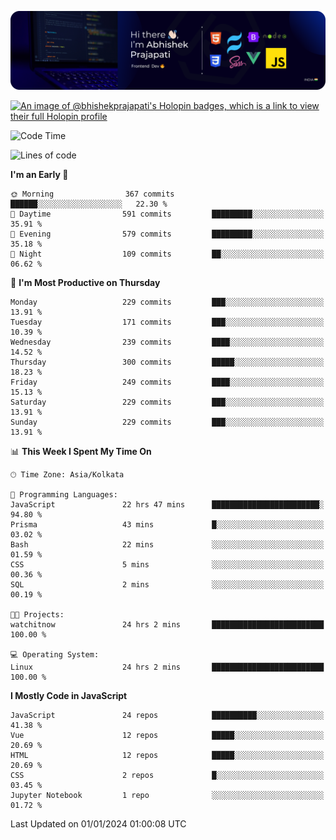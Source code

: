 ![Banner](./Header.png)

[![An image of @bhishekprajapati's Holopin badges, which is a link to view their full Holopin profile](https://holopin.me/bhishekprajapati)](https://holopin.io/@bhishekprajapati)

<!--START_SECTION:waka-->
![Code Time](http://img.shields.io/badge/Code%20Time-300%20hrs%2054%20mins-blue)

![Lines of code](https://img.shields.io/badge/From%20Hello%20World%20I%27ve%20Written-1.6%20million%20lines%20of%20code-blue)

**I'm an Early 🐤** 

```text
🌞 Morning                367 commits         ██████░░░░░░░░░░░░░░░░░░░   22.30 % 
🌆 Daytime                591 commits         █████████░░░░░░░░░░░░░░░░   35.91 % 
🌃 Evening                579 commits         █████████░░░░░░░░░░░░░░░░   35.18 % 
🌙 Night                  109 commits         ██░░░░░░░░░░░░░░░░░░░░░░░   06.62 % 
```
📅 **I'm Most Productive on Thursday** 

```text
Monday                   229 commits         ███░░░░░░░░░░░░░░░░░░░░░░   13.91 % 
Tuesday                  171 commits         ███░░░░░░░░░░░░░░░░░░░░░░   10.39 % 
Wednesday                239 commits         ████░░░░░░░░░░░░░░░░░░░░░   14.52 % 
Thursday                 300 commits         █████░░░░░░░░░░░░░░░░░░░░   18.23 % 
Friday                   249 commits         ████░░░░░░░░░░░░░░░░░░░░░   15.13 % 
Saturday                 229 commits         ███░░░░░░░░░░░░░░░░░░░░░░   13.91 % 
Sunday                   229 commits         ███░░░░░░░░░░░░░░░░░░░░░░   13.91 % 
```


📊 **This Week I Spent My Time On** 

```text
🕑︎ Time Zone: Asia/Kolkata

💬 Programming Languages: 
JavaScript               22 hrs 47 mins      ████████████████████████░   94.80 % 
Prisma                   43 mins             █░░░░░░░░░░░░░░░░░░░░░░░░   03.02 % 
Bash                     22 mins             ░░░░░░░░░░░░░░░░░░░░░░░░░   01.59 % 
CSS                      5 mins              ░░░░░░░░░░░░░░░░░░░░░░░░░   00.36 % 
SQL                      2 mins              ░░░░░░░░░░░░░░░░░░░░░░░░░   00.19 % 

🐱‍💻 Projects: 
watchitnow               24 hrs 2 mins       █████████████████████████   100.00 % 

💻 Operating System: 
Linux                    24 hrs 2 mins       █████████████████████████   100.00 % 
```

**I Mostly Code in JavaScript** 

```text
JavaScript               24 repos            ██████████░░░░░░░░░░░░░░░   41.38 % 
Vue                      12 repos            █████░░░░░░░░░░░░░░░░░░░░   20.69 % 
HTML                     12 repos            █████░░░░░░░░░░░░░░░░░░░░   20.69 % 
CSS                      2 repos             █░░░░░░░░░░░░░░░░░░░░░░░░   03.45 % 
Jupyter Notebook         1 repo              ░░░░░░░░░░░░░░░░░░░░░░░░░   01.72 % 
```




 Last Updated on 01/01/2024 01:00:08 UTC
<!--END_SECTION:waka-->
<!--
**bhishekprajapati/bhishekprajapati** is a ✨ _special_ ✨ repository because its `README.md` (this file) appears on your GitHub profile.

Here are some ideas to get you started:

- 🔭 I’m currently working on ...
- 🌱 I’m currently learning ...
- 👯 I’m looking to collaborate on ...
- 🤔 I’m looking for help with ...
- 💬 Ask me about ...
- 📫 How to reach me: ...
- 😄 Pronouns: ...
- ⚡ Fun fact: ...
-->
